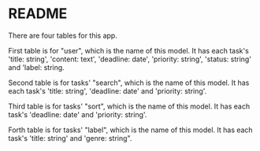 # README

There are four tables for this app.

First table is for "user", which is the name of this model. It has each task's 'title: string', 'content: text', 'deadline: date', 'priority: string', 'status: string' and 'label: string.

Second table is for tasks' "search", which is the name of this model. It has each task's 'title: string', 'deadline: date' and 'priority: string'.

Third table is for tasks' "sort", which is the name of this model. It has each task's 'deadline: date' and 'priority: string'.

Forth table is for tasks' "label", which is the name of this model. It has each task's 'title: string' and 'genre: string".